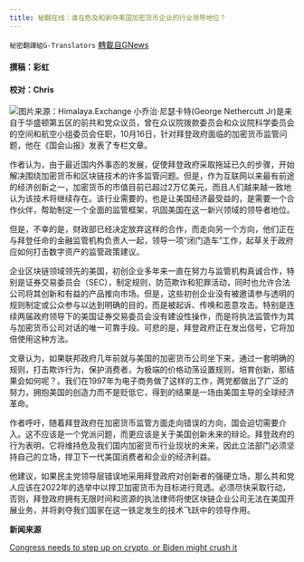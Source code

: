 ```yaml
---
title: 秘翻在线：谁在危及和剥夺美国加密货币企业的行业领导地位？
---
```

`秘密翻譯組G-Translators` [轉載自GNews](https://gnews.org/zh-hans/1599263/)

#### 撰稿：彩虹

#### 校对：Chris
![](https://assets.gnews.org/wp-content/uploads/2021/10/图片1-2-3.png)图片来源：Himalaya.Exchange
小乔治·尼瑟卡特(George Nethercutt Jr)是来自于华盛顿第五区的前共和党众议员，曾在众议院拨款委员会和众议院科学委员会的空间和航空小组委员会任职，10月16日，针对拜登政府面临的加密货币监管问题，他在《国会山报》发表了专栏文章。

作者认为，由于最近国内外事态的发展，促使拜登政府采取拖延已久的步骤，开始解决围绕加密货币和区块链技术的许多监管问题。但是，作为互联网以来最有前途的经济创新之一，加密货币的市值目前已超过2万亿美元，而且人们越来越一致地认为该技术将继续存在。该行业需要的，也是让美国经济最受益的，是需要一个合作伙伴，帮助制定一个全面的监管框架，巩固美国在这一新兴领域的领导者地位。

但是，不幸的是，财政部已经决定放弃这样的合作，而走向另一个方向，他们正在与拜登任命的金融监管机构负责人一起，领导一项“闭门造车”工作，起草关于政府应如何打击数字资产的监管政策建议。

企业区块链领域领先的美国，初创企业多年来一直在努力与监管机构真诚合作，特别是证券交易委员会（SEC），制定规则，防范欺诈和犯罪活动，同时也允许合法公司将其创新和有益的产品推向市场。但是，这些初创企业没有被邀请参与透明的规则制定或公众参与以达到明确的目的，而是被起诉、传唤和恶意攻击。特别是连续两届政府领导下的美国证券交易委员会没有建设性操作，而是将执法监管作为其与加密货币公司对话的唯一可靠手段。可悲的是，拜登政府正在发出信号，它将加倍使用这种方法。

文章认为，如果联邦政府几年前就与美国的加密货币公司坐下来，通过一套明确的规则，打击欺诈行为，保护消费者，为极端的价格动荡设置规则，培育创新，那结果会如何呢？。我们在1997年为电子商务做了这样的工作，两党都做出了广泛的努力，拥抱美国的创造力而不是贬低它，得到的结果是一场由美国主导的全球经济革命。

作者呼吁，随着拜登政府在加密货币监管方面走向错误的方向，国会迫切需要介入。这不应该是一个党派问题，而更应该是关于美国创新未来的辩论。拜登政府的行为表明，它将维持危及我们国内加密货币行业现状的未来，因此立法部门必须坚持自己的立场，捍卫下一代美国消费者和企业的经济利益。

他建议，如果民主党领导层错误地采用拜登政府对创新者的强硬立场，那么共和党人应该在2022年的选举中以捍卫加密货币为目标进行竞选。必须尽快采取行动，否则，拜登政府拥有无限时间和资源的执法律师将使区块链企业公司无法在美国开展业务，并将剥夺我们国家在这一铁定发生的技术飞跃中的领导作用。

**新闻来源**

[Congress needs to step up on crypto, or Biden might crush it](https://thehill.com/opinion/finance/577055-congress-needs-to-step-up-on-crypto-or-biden-might-crush-it?rl=1)
